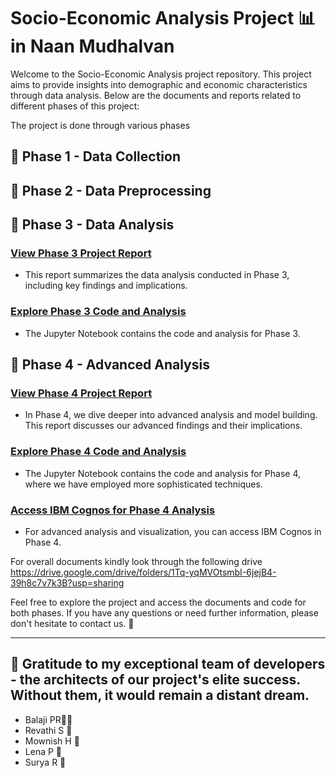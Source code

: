 # Socio-Economic Analysis Project 📊 in Naan Mudhalvan

Welcome to the Socio-Economic Analysis project repository. This project aims to provide insights into demographic and economic characteristics through data analysis. Below are the documents and reports related to different phases of this project:

The project is done through various phases

## 📁 Phase 1 - Data Collection
## 📁 Phase 2 - Data Preprocessing
## 📁 Phase 3 - Data Analysis

### [View Phase 3 Project Report](https://drive.google.com/file/d/1jPey4xOxvXdn7UqVEFkO_8_N-B1Mjs-o/view?usp=sharing)
- This report summarizes the data analysis conducted in Phase 3, including key findings and implications.

### [Explore Phase 3 Code and Analysis](https://drive.google.com/file/d/1E0nHFToRTVGSQ2q1NfmXpVgJSw192PEW/view?usp=sharing)
- The Jupyter Notebook contains the code and analysis for Phase 3.

## 🚀 Phase 4 - Advanced Analysis

### [View Phase 4 Project Report](https://drive.google.com/file/d/1v-Mwy3GgmrgtZ4up_HhjEaPU40JXJzSb/view?usp=sharing)
- In Phase 4, we dive deeper into advanced analysis and model building. This report discusses our advanced findings and their implications.

### [Explore Phase 4 Code and Analysis](https://drive.google.com/file/d/1E0nHFToRTVGSQ2q1NfmXpVgJSw192PEW/view?usp=sharing)
- The Jupyter Notebook contains the code and analysis for Phase 4, where we have employed more sophisticated techniques.

### [Access IBM Cognos for Phase 4 Analysis](https://us3.ca.analytics.ibm.com/bi/?perspective=dashboard&pathRef=.my_folders%2FDAC_PHASE4_BATCH6&action=view&mode=dashboard&subView=model0000018b768a139c_00000001)
- For advanced analysis and visualization, you can access IBM Cognos in Phase 4.

For overall documents kindly look through the following drive
https://drive.google.com/drive/folders/1Tq-yqMVOtsmbI-6jejB4-39h8c7v7k3B?usp=sharing

Feel free to explore the project and access the documents and code for both phases. If you have any questions or need further information, please don't hesitate to contact us. 🤝

---

## 🌟 Gratitude to my exceptional team of developers - the architects of our project's elite success. Without them, it would remain a distant dream.

- Balaji PR🧑‍💼
- Revathi S 👥
- Mownish H 👥
- Lena P 👥
- Surya R 👥
